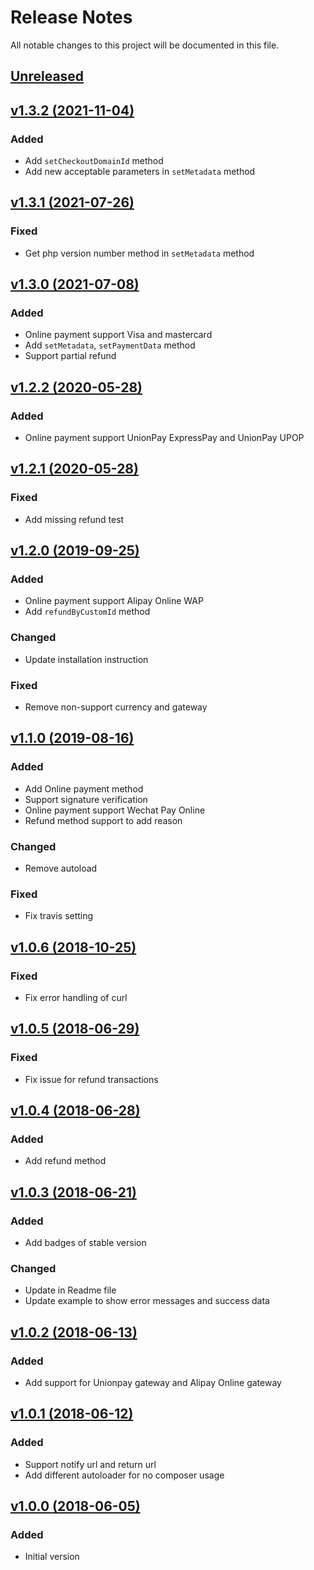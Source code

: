 # Release Notes

All notable changes to this project will be documented in this file.

## [Unreleased](https://github.com/yedpay/php-library/compare/1.3.2...HEAD)

## [v1.3.2 (2021-11-04)](https://github.com/yedpay/php-library/compare/1.3.1...1.3.2)

### Added
- Add `setCheckoutDomainId` method
- Add new acceptable parameters in `setMetadata` method

## [v1.3.1 (2021-07-26)](https://github.com/yedpay/php-library/compare/1.3.0...1.3.1)

### Fixed
- Get php version number method in `setMetadata` method

## [v1.3.0 (2021-07-08)](https://github.com/yedpay/php-library/compare/1.2.2...1.3.0)

### Added
- Online payment support Visa and mastercard
- Add `setMetadata`, `setPaymentData` method
- Support partial refund

## [v1.2.2 (2020-05-28)](https://github.com/yedpay/php-library/compare/1.2.1...1.2.2)

### Added
- Online payment support UnionPay ExpressPay and UnionPay UPOP

## [v1.2.1 (2020-05-28)](https://github.com/yedpay/php-library/compare/1.2.0...1.2.1)

### Fixed
- Add missing refund test

## [v1.2.0 (2019-09-25)](https://github.com/yedpay/php-library/compare/1.1.0...1.2.0)

### Added
- Online payment support Alipay Online WAP
- Add `refundByCustomId` method

### Changed
- Update installation instruction

### Fixed
- Remove non-support currency and gateway

## [v1.1.0 (2019-08-16)](https://github.com/yedpay/php-library/compare/1.0.6...1.1.0)

### Added
- Add Online payment method
- Support signature verification
- Online payment support Wechat Pay Online
- Refund method support to add reason

### Changed
- Remove autoload

### Fixed
- Fix travis setting

## [v1.0.6 (2018-10-25)](https://github.com/yedpay/php-library/compare/1.0.5...1.0.6)

### Fixed
- Fix error handling of curl

## [v1.0.5 (2018-06-29)](https://github.com/yedpay/php-library/compare/1.0.4...1.0.5)

### Fixed
- Fix issue for refund transactions

## [v1.0.4 (2018-06-28)](https://github.com/yedpay/php-library/compare/1.0.3...1.0.4)

### Added
- Add refund method

## [v1.0.3 (2018-06-21)](https://github.com/yedpay/php-library/compare/1.0.2...1.0.3)

### Added
- Add badges of stable version

### Changed
- Update in Readme file
- Update example to show error messages and success data

## [v1.0.2 (2018-06-13)](https://github.com/yedpay/php-library/compare/1.0.1...1.0.2)

### Added
- Add support for Unionpay gateway and Alipay Online gateway

## [v1.0.1 (2018-06-12)](https://github.com/yedpay/php-library/compare/1.0.0...1.0.1)

### Added
- Support notify url and return url
- Add different autoloader for no composer usage

## [v1.0.0 (2018-06-05)](https://github.com/yedpay/php-library/releases/tag/1.0.0)

### Added
- Initial version